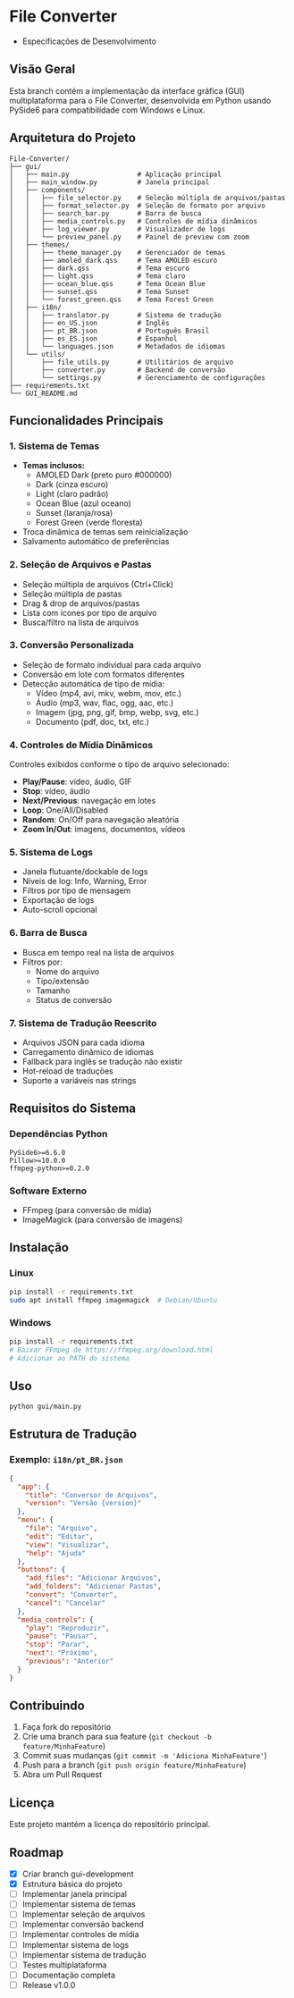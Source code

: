# File Converter
- Especificações de Desenvolvimento

## Visão Geral
Esta branch contém a implementação da interface gráfica (GUI) multiplataforma para o File Converter, desenvolvida em Python usando PySide6 para compatibilidade com Windows e Linux.

## Arquitetura do Projeto

```
File-Converter/
├── gui/
│   ├── main.py                 # Aplicação principal
│   ├── main_window.py          # Janela principal
│   ├── components/
│   │   ├── file_selector.py    # Seleção múltipla de arquivos/pastas
│   │   ├── format_selector.py  # Seleção de formato por arquivo
│   │   ├── search_bar.py       # Barra de busca
│   │   ├── media_controls.py   # Controles de mídia dinâmicos
│   │   ├── log_viewer.py       # Visualizador de logs
│   │   └── preview_panel.py    # Painel de preview com zoom
│   ├── themes/
│   │   ├── theme_manager.py    # Gerenciador de temas
│   │   ├── amoled_dark.qss     # Tema AMOLED escuro
│   │   ├── dark.qss            # Tema escuro
│   │   ├── light.qss           # Tema claro
│   │   ├── ocean_blue.qss      # Tema Ocean Blue
│   │   ├── sunset.qss          # Tema Sunset
│   │   └── forest_green.qss    # Tema Forest Green
│   ├── i18n/
│   │   ├── translator.py       # Sistema de tradução
│   │   ├── en_US.json          # Inglês
│   │   ├── pt_BR.json          # Português Brasil
│   │   ├── es_ES.json          # Espanhol
│   │   └── languages.json      # Metadados de idiomas
│   └── utils/
│       ├── file_utils.py       # Utilitários de arquivo
│       ├── converter.py        # Backend de conversão
│       └── settings.py         # Gerenciamento de configurações
├── requirements.txt
└── GUI_README.md
```

## Funcionalidades Principais

### 1. Sistema de Temas
- **Temas inclusos:**
  - AMOLED Dark (preto puro #000000)
  - Dark (cinza escuro)
  - Light (claro padrão)
  - Ocean Blue (azul oceano)
  - Sunset (laranja/rosa)
  - Forest Green (verde floresta)
- Troca dinâmica de temas sem reinicialização
- Salvamento automático de preferências

### 2. Seleção de Arquivos e Pastas
- Seleção múltipla de arquivos (Ctrl+Click)
- Seleção múltipla de pastas
- Drag & drop de arquivos/pastas
- Lista com ícones por tipo de arquivo
- Busca/filtro na lista de arquivos

### 3. Conversão Personalizada
- Seleção de formato individual para cada arquivo
- Conversão em lote com formatos diferentes
- Detecção automática de tipo de mídia:
  - Vídeo (mp4, avi, mkv, webm, mov, etc.)
  - Áudio (mp3, wav, flac, ogg, aac, etc.)
  - Imagem (jpg, png, gif, bmp, webp, svg, etc.)
  - Documento (pdf, doc, txt, etc.)

### 4. Controles de Mídia Dinâmicos
Controles exibidos conforme o tipo de arquivo selecionado:
- **Play/Pause**: vídeo, áudio, GIF
- **Stop**: vídeo, áudio
- **Next/Previous**: navegação em lotes
- **Loop**: One/All/Disabled
- **Random**: On/Off para navegação aleatória
- **Zoom In/Out**: imagens, documentos, vídeos

### 5. Sistema de Logs
- Janela flutuante/dockable de logs
- Níveis de log: Info, Warning, Error
- Filtros por tipo de mensagem
- Exportação de logs
- Auto-scroll opcional

### 6. Barra de Busca
- Busca em tempo real na lista de arquivos
- Filtros por:
  - Nome do arquivo
  - Tipo/extensão
  - Tamanho
  - Status de conversão

### 7. Sistema de Tradução Reescrito
- Arquivos JSON para cada idioma
- Carregamento dinâmico de idiomas
- Fallback para inglês se tradução não existir
- Hot-reload de traduções
- Suporte a variáveis nas strings

## Requisitos do Sistema

### Dependências Python
```
PySide6>=6.6.0
Pillow>=10.0.0
ffmpeg-python>=0.2.0
```

### Software Externo
- FFmpeg (para conversão de mídia)
- ImageMagick (para conversão de imagens)

## Instalação

### Linux
```bash
pip install -r requirements.txt
sudo apt install ffmpeg imagemagick  # Debian/Ubuntu
```

### Windows
```bash
pip install -r requirements.txt
# Baixar FFmpeg de https://ffmpeg.org/download.html
# Adicionar ao PATH do sistema
```

## Uso

```bash
python gui/main.py
```

## Estrutura de Tradução

### Exemplo: `i18n/pt_BR.json`
```json
{
  "app": {
    "title": "Conversor de Arquivos",
    "version": "Versão {version}"
  },
  "menu": {
    "file": "Arquivo",
    "edit": "Editar",
    "view": "Visualizar",
    "help": "Ajuda"
  },
  "buttons": {
    "add_files": "Adicionar Arquivos",
    "add_folders": "Adicionar Pastas",
    "convert": "Converter",
    "cancel": "Cancelar"
  },
  "media_controls": {
    "play": "Reproduzir",
    "pause": "Pausar",
    "stop": "Parar",
    "next": "Próximo",
    "previous": "Anterior"
  }
}
```

## Contribuindo

1. Faça fork do repositório
2. Crie uma branch para sua feature (`git checkout -b feature/MinhaFeature`)
3. Commit suas mudanças (`git commit -m 'Adiciona MinhaFeature'`)
4. Push para a branch (`git push origin feature/MinhaFeature`)
5. Abra um Pull Request

## Licença

Este projeto mantém a licença do repositório principal.

## Roadmap

- [x] Criar branch gui-development
- [x] Estrutura básica do projeto
- [ ] Implementar janela principal
- [ ] Implementar sistema de temas
- [ ] Implementar seleção de arquivos
- [ ] Implementar conversão backend
- [ ] Implementar controles de mídia
- [ ] Implementar sistema de logs
- [ ] Implementar sistema de tradução
- [ ] Testes multiplataforma
- [ ] Documentação completa
- [ ] Release v1.0.0
